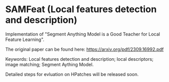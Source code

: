 # SAMFeat (Local features detection and description)

Implementation of "Segment Anything Model is a Good Teacher for Local Feature Learning".

The original paper can be found here: https://arxiv.org/pdf/2309.16992.pdf

Keywords: Local features detection and description; local descriptors; image matching; Segment Aything Model.

Detailed steps for evluation on HPatches will be released soon.
<!---
# Requirement
```
pip install -r requirement.txt,
```

# Quick start
HPatches Image Matching Benchmark

1.The trained model: The model checkpoint is located in folder ```models```

2.Extract local descriptors：
```
python export.py --top-k 10000 --tag SAMFeat --output_root output_path --config SAMFeat_eva.yaml
```
3.Evaluation
```
python get_score.py
```

# File Description
Folder ```hpatch_related``` contains the pytorch dataset class for HPatches
Folder ```models``` contains the PyTorch implementation of SAMFeat
```export.py``` and ```get_score.py``` are used to extract descriptors and evaluate HPatches
```requirements.txt``` is the environment installation reference 
-->
